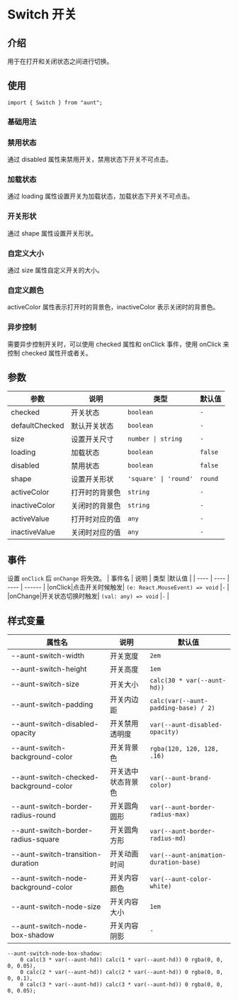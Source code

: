 # Switch 开关
<code hidden="hidden" src="./demos/demo.tsx"></code>

## 介绍
用于在打开和关闭状态之间进行切换。

## 使用
```tsx
import { Switch } from "aunt";
```

### 基础用法
<code src="./demos/demo-base.tsx"></code>

### 禁用状态
通过 disabled 属性来禁用开关，禁用状态下开关不可点击。
<code src="./demos/demo-disabled.tsx"></code>

### 加载状态
通过 loading 属性设置开关为加载状态，加载状态下开关不可点击。
<code src="./demos/demo-loading.tsx"></code>


### 开关形状
通过 shape 属性设置开关形状。
<code src="./demos/demo-shape.tsx"></code>

### 自定义大小
通过 size 属性自定义开关的大小。
<code src="./demos/demo-size.tsx"></code>


### 自定义颜色
activeColor 属性表示打开时的背景色，inactiveColor 表示关闭时的背景色。
<code src="./demos/demo-color.tsx"></code>

### 异步控制
需要异步控制开关时，可以使用 checked 属性和 onClick 事件，使用 onClick 来控制 checked 属性开或者关。
<code src="./demos/demo-async.tsx"></code>


## 参数
| 参数 | 说明 |  类型 |默认值 |
| ---- | ---- | ---- | ------ |
| checked |   开关状态   | `boolean`    |`-`   |
| defaultChecked | 默认开关状态 |  `boolean`  |`-`   |
| size |   设置开关尺寸   | `number \| string`    |`-`   |
| loading | 加载状态 |   `boolean`  |`false` |
| disabled | 禁用状态 |  `boolean` |  `false` |
| shape | 设置开关形状 |   ` 'square' \| 'round' `  |`round` |
| activeColor | 打开时的背景色 |  `string` |`-` |
| inactiveColor | 关闭时的背景色 | `string` |`-` |
| activeValue | 打开时对应的值 | `any` |`-` |
| inactiveValue | 关闭时对应的值 | `any` |`-` |

## 事件
设置 `onClick` 后 `onChange` 将失效。
| 事件名 | 说明 |  类型 |默认值 |
| ---- | ---- | ---- | ------ |
|onClick|点击开关时候触发|  `(e: React.MouseEvent) => void` |`-` |
|onChange|开关状态切换时触发|  `(val: any) => void` |`-` |

## 样式变量
| 属性名 | 说明 | 默认值 |
| ---- | ---- | ---- |
| --aunt-switch-width | 开关宽度 | `2em` |
| --aunt-switch-height | 开关高度 | `1em` |
| --aunt-switch-size | 开关大小 | `calc(30 * var(--aunt-hd))` |
| --aunt-switch-padding | 开关内边距 | `calc(var(--aunt-padding-base) / 2)` |
| --aunt-switch-disabled-opacity | 开关禁用透明度 | `var(--aunt-disabled-opacity)` |
| --aunt-switch-background-color | 开关背景色 | `rgba(120, 120, 128, .16)` |
| --aunt-switch-checked-background-color | 开关选中状态背景色 | `var(--aunt-brand-color)` |
| --aunt-switch-border-radius-round | 开关圆角圆形 | `var(--aunt-border-radius-max)` |
| --aunt-switch-border-radius-square | 开关圆角方形 | `var(--aunt-border-radius-md)` |
| --aunt-switch-transition-duration | 开关动画时间 | `var(--aunt-animation-duration-base)` |
| --aunt-switch-node-background-color | 开关内容颜色 | `var(--aunt-color-white)` |
| --aunt-switch-node-size | 开关内容大小 | `1em` |
| --aunt-switch-node-box-shadow | 开关内容阴影 | `-` |

```less
--aunt-switch-node-box-shadow: 
    0 calc(3 * var(--aunt-hd)) calc(1 * var(--aunt-hd)) 0 rgba(0, 0, 0, 0.05),
    0 calc(2 * var(--aunt-hd)) calc(2 * var(--aunt-hd)) 0 rgba(0, 0, 0, 0.1), 
    0 calc(3 * var(--aunt-hd)) calc(3 * var(--aunt-hd)) 0 rgba(0, 0, 0, 0.05);
```